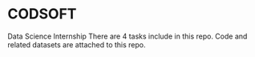 # CODSOFT
Data Science Internship
There are 4 tasks include in this repo.
Code and related datasets are attached to this repo.
